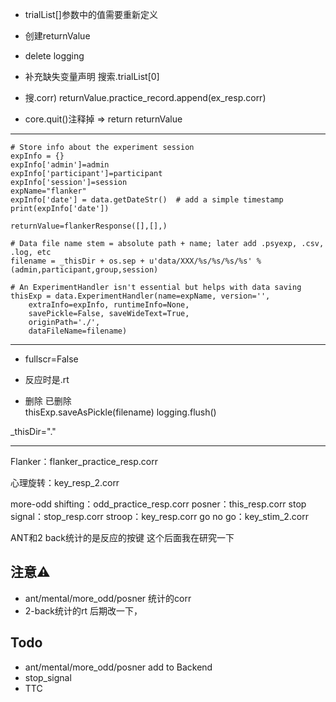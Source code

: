  - trialList[]参数中的值需要重新定义
 - 创建returnValue
 
 - delete logging
 - 补充缺失变量声明 搜索.trialList[0]
 - 搜.corr) returnValue.practice_record.append(ex_resp.corr)
 - core.quit()注释掉 => return returnValue
 - --------------------------------------------
    # Store info about the experiment session
    expInfo = {}
    expInfo['admin']=admin 
    expInfo['participant']=participant
    expInfo['session']=session
    expName="flanker"
    expInfo['date'] = data.getDateStr()  # add a simple timestamp
    print(expInfo['date'])
    
    returnValue=flankerResponse([],[],)

    # Data file name stem = absolute path + name; later add .psyexp, .csv, .log, etc
    filename = _thisDir + os.sep + u'data/XXX/%s/%s/%s/%s' % (admin,participant,group,session)

    # An ExperimentHandler isn't essential but helps with data saving
    thisExp = data.ExperimentHandler(name=expName, version='',
        extraInfo=expInfo, runtimeInfo=None,
        savePickle=False, saveWideText=True,
        originPath='./',
        dataFileName=filename)

----------------------------------------------

 - fullscr=False

 - 反应时是.rt

 - 删除  已删除  
    thisExp.saveAsPickle(filename)
    logging.flush()




_thisDir="."

-----------------------------------
Flanker：flanker_practice_resp.corr                                           

心理旋转：key_resp_2.corr

more-odd shifting：odd_practice_resp.corr
posner：this_resp.corr
stop signal：stop_resp.corr
stroop：key_resp.corr
go no go：key_stim_2.corr

ANT和2 back统计的是反应的按键 这个后面我在研究一下


## 注意⚠️
- ant/mental/more_odd/posner 统计的corr
- 2-back统计的rt 后期改一下，

## Todo
- ant/mental/more_odd/posner add to Backend
- stop_signal
- TTC